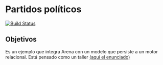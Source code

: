 # Partidos políticos

[![Build Status](https://travis-ci.org/uqbar-project/eg-politics-hibernate-java.svg?branch=inicial)](https://travis-ci.org/uqbar-project/eg-politics-hibernate-java)

## Objetivos
Es un ejemplo que integra Arena con un modelo que persiste a un motor relacional. 
Está pensado como un taller [(aquí el enunciado)](https://docs.google.com/document/d/13vAmPKbWfWpRWze3AhLwnCHfWktfIIXnju3PD_tzyW4/edit?usp=sharing) 

